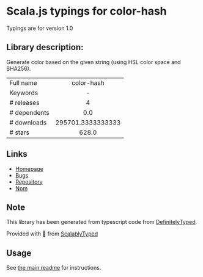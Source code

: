 
# Scala.js typings for color-hash

Typings are for version 1.0

## Library description:
Generate color based on the given string (using HSL color space and SHA256).

|                    |                 |
| ------------------ | :-------------: |
| Full name          | color-hash |
| Keywords           | - |
| # releases         | 4 |
| # dependents       | 0.0 |
| # downloads        | 295701.3333333333 |
| # stars            | 628.0 |

## Links
- [Homepage](https://github.com/zenozeng/color-hash#readme)
- [Bugs](https://github.com/zenozeng/color-hash/issues)
- [Repository](https://github.com/zenozeng/color-hash)
- [Npm](https://www.npmjs.com/package/color-hash)
    


## Note
This library has been generated from typescript code from [DefinitelyTyped](https://definitelytyped.org).

Provided with :purple_heart: from [ScalablyTyped](https://github.com/oyvindberg/ScalablyTyped)

## Usage
See [the main readme](../../readme.md) for instructions.


